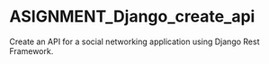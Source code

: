 # ASIGNMENT_Django_create_api
Create an API for a social networking application using Django Rest Framework.
